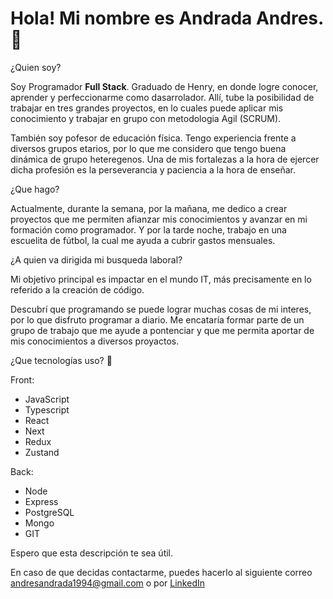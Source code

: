 # Hola! Mi nombre es Andrada Andres. :wave:	

¿Quien soy?

Soy Programador **Full Stack**. Graduado de Henry, en donde logre conocer, aprender y perfeccionarme como dasarrolador. Allí, tube la posibilidad de trabajar en tres grandes proyectos, en lo cuales puede aplicar mis conocimiento y trabajar en grupo con metodologia Agil (SCRUM).

También soy pofesor de educación física. Tengo experiencia frente a diversos grupos etarios, por lo que me considero que tengo buena dinámica de grupo heteregenos. Una de mis fortalezas a la hora de ejercer dicha profesión es la perseverancia y paciencia a la hora de enseñar.

¿Que hago?

Actualmente, durante la semana, por la mañana, me dedico a crear proyectos que me permiten afianzar mis conocimientos y avanzar en mi formación como programador. Y por la tarde noche, trabajo en una escuelita de fútbol, la cual me ayuda a cubrir gastos mensuales.

¿A quien va dirigida mi busqueda laboral?

Mi objetivo principal es impactar en el mundo IT, más precisamente en lo referido a la creación de código.

Descubrí que programando se puede lograr muchas cosas de mi interes, por lo que disfruto programar a diario. Me encataría formar parte de un grupo de trabajo que me ayude a pontenciar y que me permita aportar de mis conocimientos a diversos proyactos.

¿Que tecnologías uso? :muscle:	

Front:
- JavaScript
- Typescript
- React
- Next
- Redux
- Zustand

Back:
- Node
- Express
- PostgreSQL
- Mongo
- GIT

Espero que esta descripción te sea útil.

En caso de que decidas contactarme, puedes hacerlo al siguiente correo andresandrada1994@gmail.com o por [LinkedIn](https://www.linkedin.com/in/andr%C3%A9s-alfredo-andrada-1a83261b5/)
